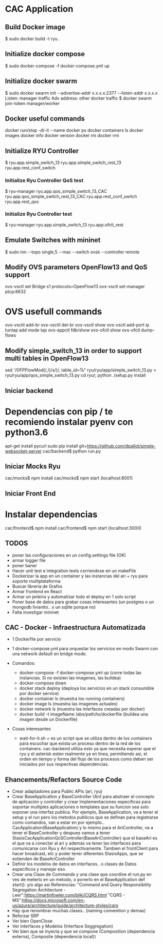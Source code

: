 # CAC Application

## Build Docker image
$ sudo docker build -t ryu .

## Initialize docker compose
$ sudo docker-compose -f docker-compose.yml up

## Initialize docker swarm
$ sudo docker swarm init --advertise-addr x.x.x.x:2377 --listen-addr x.x.x.x
Listen: manager traffic
Adv address: other docker traffic
$ docker swarm join-token manager/worker

## Docker useful commands
docker run/stop -d/-it --name <name> <container-id>
docker ps 
docker containers ls
docker images
docker info
docker version
docker rm <container-id>
docker rmi <image-name>

## Initialize RYU Controller
$ ryu.app.simple_switch_13 ryu.app.simple_switch_rest_13 ryu.app.rest_conf_switch

### Initialize Ryu Controller QoS test
$ ryu-manager ryu.app.qos_simple_switch_13_CAC ryu.app.qos_simple_switch_rest_13_CAC ryu.app.rest_conf_switch ryu.app.rest_qos

### Initialize Ryu Controller test
$ ryu-manager ryu.app.simple_switch_13 ryu.app.ofctl_rest

## Emulate Switches with mininet
$ sudo mn --topo single,5 --mac --switch ovsk --controller remote

## Modify OVS parameters OpenFlow13 and QoS support
ovs-vsctl set Bridge s1 protocols=OpenFlow13
ovs-vsctl set-manager ptcp:6632

# OVS usefull commands
ovs-vsctil add-br <name-bridge>
ovs-vsctil del-br <name-bridge>
ovs-vsctl show
ovs-vsctl add-port <name-bridge> <name-interface>
ip tuntap add mode tap <name-port>
ovs-appctl fdb/show <name-bridge>
ovs-ofctl show <name-bridge>
ovs-ofctl dump-flows <name-bridge>

## Modify simple_switch_13 in order to support multi tables in OpenFlow13
sed '/OFPFlowMod(/,/)/s/)/, table_id=1)/' ryu/ryu/app/simple_switch_13.py > ryu/ryu/app/qos_simple_switch_13.py
cd ryu/; python ./setup.py install

## Iniciar backend
# Dependencias con pip / te recomiendo instalar pyenv con python3.6
apt-get install pycurl
sudo pip install git+https://github.com/dpallot/simple-websocket-server
cac/backend$ python run.py

## Iniciar Mocks Ryu
cac/mocks$ npm install
cac/mocks$ npm start (localhost:8001)

## Iniciar Front End
# Instalar dependencias
cac/frontend$ npm install
cac/frontend$ npm start (localhost:3000)

## TODOS
- poner las configuraciones en un config.settings file (OK)
- armar logger file 
- poner baner
- Hacer unit test e integration tests corriendose en un makeFile
- Dockerizar la app en un container y las instancias del ari + ryu para soporte multiplataforma
- Buscar libreria de Grafos
- Armar frontend en React
- Armar un jenkins y automatizar todo el deploy en 1 solo script
- Poner base de datos para grabar cosas interesantes (un postgres o un mongodb livianito.. o un sqlite porque no)
- Falta investigar mininet

## CAC - Docker - Infraestructura Automatizada
- 1 Dockerfile por servicio
- 1 docker-compose.yml para orquestar los servicios en modo Swarm con una network default en bridge mode.
- Comandos:
  - docker-compose -f docker-compose.yml up (corre todas las instancias. Si no existen las imagenes, las buildea)
  - docker-compose down
  - docker stack deploy (deploya los servicios en un stack consumible por docker service)
  - docker container ls (muestra los running containers)
  - docker image ls (muestra las imagenes actuales)
  - docker network ls (muestra las interfaces creadas por docker)
  - docker build -t imageName /abs/path/to/dockerfile (buildea una imagen desde un Dockerfile)

- Cosas interesantes
  - wait-for-it.sh = es un script que se utiliza dentro de los containers para escuchar que exista un proceso dentro de la red de los containers. cac-backend utiliza esto ya que necesita esperar que el ryu y el asterisk esten realmente ya en linea, permitiendo asi, el orden en tiempo y forma del flujo de los procesos como deben ser iniciados por sus respectivas dependencias.

## Ehancements/Refactors Source Code
 - Crear adaptadores para Public APIs (ari, ryu)
 - Crear BaseApplication y BaseController (Ari) para abstraer el concepto de aplicación y controller
   y crear Implementaciones especificas para soportar multiples aplicaciones o templates que su funcion sea
   solo exponer una interfaz publica. Por ejemplo, BaseApplication, va a tener el setup y el run pero los metodos publicos que se definan para registrarse como comandos, van a estar en por ejemplo..
   CacApplication(BaseApplication) y lo mismo para el AriController, va a tener el BaseController y despues
   vamos a tener StasisCacApplicationQoSController(BaseAriController) que el baseAri es el que va a conectar al
   ari y además va tener las interfaces para comunicarse con Ryu y Ari respectivamente. Tambien el frontClient para hacer broadcast, etc y poder tener diferentes StasisApps, que se extienden de BaseAriController
 - Definir los modelos de datos en interfaces.. o clases de Datos especificos y manejar eso.
 - Crear una Clase de Commands y una clase que coordine el run.py en ves de meterlo en un metodo, o ponerlo en el BaseApplication def start(): y/o algo asi
  Referencias:
  "Command and Query Responsibility Segregation Architecture - Leer":https://martinfowler.com/bliki/CQRS.html
  "CQRS - MS":https://docs.microsoft.com/en-us/azure/architecture/guide/architecture-styles/cqrs
  - Hay que renombrar muchas clases.. (naming convention y demas)
  - Reforzar SRP
  - Ver bien OpenClose
  - Ver interfaces y Modelos (Interface Seggregation)
  - Ver bien que se inyecta y que se compone (Composition (dependencia externa), Composite (dependencia local))